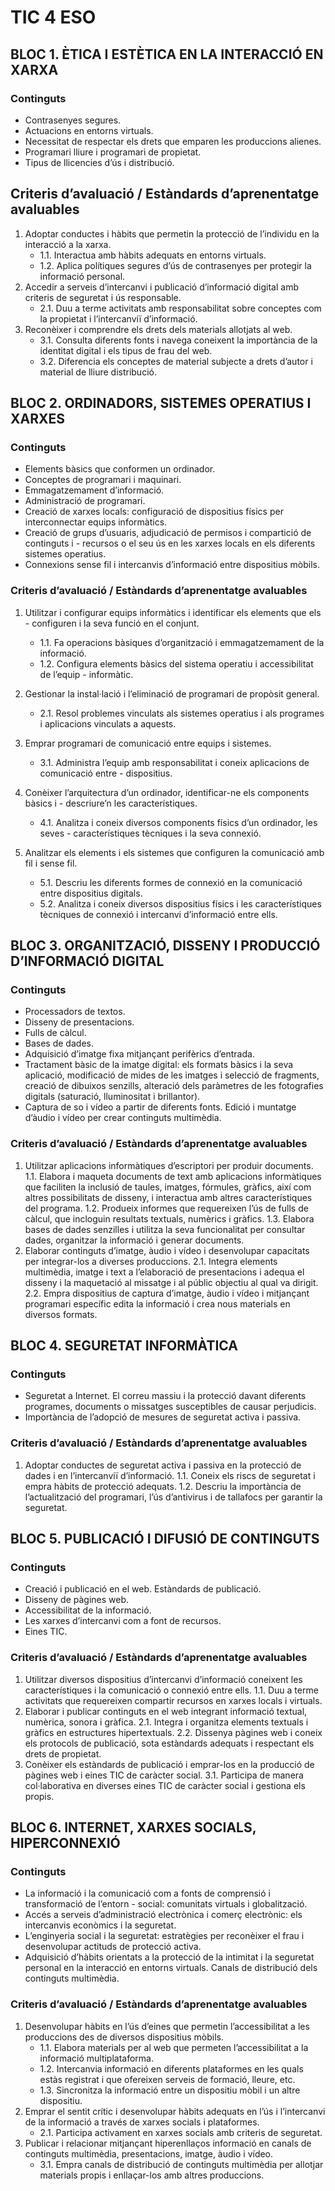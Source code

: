 # TIC 4 ESO

## BLOC 1. ÈTICA I ESTÈTICA EN LA INTERACCIÓ EN XARXA

### Continguts

- Contrasenyes segures.
- Actuacions en entorns virtuals.
- Necessitat de respectar els drets que emparen les produccions alienes.
- Programari lliure i programari de propietat.
- Tipus de llicencies d’ús i distribució.

## Criteris d’avaluació / Estàndards d’aprenentatge avaluables

1. Adoptar conductes i hàbits que permetin la protecció de l’individu en la interacció a la xarxa.
   - 1.1. Interactua amb hàbits adequats en entorns virtuals.
   - 1.2. Aplica polítiques segures d’ús de contrasenyes per protegir la informació personal.
2. Accedir a serveis d’intercanvi i publicació d’informació digital amb criteris de seguretat i ús responsable.
   - 2.1. Duu a terme activitats amb responsabilitat sobre conceptes com la propietat i l’intercanviï d’informació.
3. Reconèixer i comprendre els drets dels materials allotjats al web.
   - 3.1. Consulta diferents fonts i navega coneixent la importància de la identitat digital i els tipus de frau del web.
   - 3.2. Diferencia els conceptes de material subjecte a drets d’autor i material de lliure distribució.

## BLOC 2. ORDINADORS, SISTEMES OPERATIUS I XARXES

### Continguts

- Elements bàsics que conformen un ordinador.
- Conceptes de programari i maquinari.
- Emmagatzemament d’informació.
- Administració de programari.
- Creació de xarxes locals: configuració de dispositius físics per interconnectar equips informàtics.
- Creació de grups d’usuaris, adjudicació de permisos i compartició de continguts i - recursos o el seu ús en les xarxes locals en els diferents sistemes operatius.
- Connexions sense fil i intercanvis d’informació entre dispositius mòbils.

### Criteris d’avaluació / Estàndards d’aprenentatge avaluables

1. Utilitzar i configurar equips informàtics i identificar els elements que els - configuren i la seva funció en el conjunt.
   - 1.1. Fa operacions bàsiques d’organització i emmagatzemament de la informació.
   - 1.2. Configura elements bàsics del sistema operatiu i accessibilitat de l’equip - informàtic.

2. Gestionar la instal·lació i l’eliminació de programari de propòsit general.
   - 2.1. Resol problemes vinculats als sistemes operatius i als programes i aplicacions vinculats a aquests.
3. Emprar programari de comunicació entre equips i sistemes.
   - 3.1. Administra l’equip amb responsabilitat i coneix aplicacions de comunicació entre - dispositius.
4. Conèixer l’arquitectura d’un ordinador, identificar-ne els components bàsics i - descriure’n les característiques.
   - 4.1. Analitza i coneix diversos components físics d’un ordinador, les seves - característiques tècniques i la seva connexió.

5. Analitzar els elements i els sistemes que configuren la comunicació amb fil i sense fil.
   - 5.1. Descriu les diferents formes de connexió en la comunicació entre dispositius digitals.
   - 5.2. Analitza i coneix diversos dispositius físics i les característiques tècniques de connexió i intercanvi d’informació entre ells.

## BLOC 3. ORGANITZACIÓ, DISSENY I PRODUCCIÓ D’INFORMACIÓ DIGITAL

### Continguts

- Processadors de textos.
- Disseny de presentacions.
- Fulls de càlcul.
- Bases de dades.
- Adquisició d’imatge fixa mitjançant perifèrics d’entrada.
- Tractament bàsic de la imatge digital: els formats bàsics i la seva aplicació, modificació de mides de les imatges i selecció de fragments, creació de dibuixos senzills, alteració dels paràmetres de les fotografies digitals (saturació, lluminositat i brillantor).
- Captura de so i vídeo a partir de diferents fonts. Edició i muntatge d’àudio i vídeo per crear continguts multimèdia.

### Criteris d’avaluació / Estàndards d’aprenentatge avaluables

1. Utilitzar aplicacions informàtiques d’escriptori per produir documents.
1.1. Elabora i maqueta documents de text amb aplicacions informàtiques que faciliten la inclusió de taules, imatges, fórmules, gràfics, així com altres possibilitats de disseny, i interactua amb altres característiques del programa.
1.2. Produeix informes que requereixen l’ús de fulls de càlcul, que incloguin resultats textuals, numèrics i gràfics.
1.3. Elabora bases de dades senzilles i utilitza la seva funcionalitat per consultar dades, organitzar la informació i generar documents.
2. Elaborar continguts d’imatge, àudio i vídeo i desenvolupar capacitats per integrar-los a diverses produccions.
2.1. Integra elements multimèdia, imatge i text a l’elaboració de presentacions i adequa el disseny i la maquetació al missatge i al públic objectiu al qual va dirigit.
2.2. Empra dispositius de captura d’imatge, àudio i vídeo i mitjançant programari específic edita la informació i crea nous materials en diversos formats.

## BLOC 4. SEGURETAT INFORMÀTICA

### Continguts

- Seguretat a Internet. El correu massiu i la protecció davant diferents programes, documents o missatges susceptibles de causar perjudicis.
- Importància de l’adopció de mesures de seguretat activa i passiva.

### Criteris d’avaluació / Estàndards d’aprenentatge avaluables

1. Adoptar conductes de seguretat activa i passiva en la protecció de dades i en l’intercanviï d’informació.
1.1. Coneix els riscs de seguretat i empra hàbits de protecció adequats.
1.2. Descriu la importància de l’actualització del programari, l’ús d’antivirus i de tallafocs per garantir la seguretat.

## BLOC 5. PUBLICACIÓ I DIFUSIÓ DE CONTINGUTS

### Continguts

- Creació i publicació en el web. Estàndards de publicació.
- Disseny de pàgines web.
- Accessibilitat de la informació.
- Les xarxes d’intercanvi com a font de recursos.
- Eines TIC.

### Criteris d’avaluació / Estàndards d’aprenentatge avaluables

1. Utilitzar diversos dispositius d’intercanvi d’informació coneixent les característiques i la comunicació o connexió entre ells.
1.1. Duu a terme activitats que requereixen compartir recursos en xarxes locals i virtuals.
2. Elaborar i publicar continguts en el web integrant informació textual, numèrica, sonora i gràfica.
2.1. Integra i organitza elements textuals i gràfics en estructures hipertextuals.
2.2. Dissenya pàgines web i coneix els protocols de publicació, sota estàndards adequats i respectant els drets de propietat.
3. Conèixer els estàndards de publicació i emprar-los en la producció de pàgines web i eines TIC de caràcter social.
3.1. Participa de manera col·laborativa en diverses eines TIC de caràcter social i gestiona els propis.

## BLOC 6. INTERNET, XARXES SOCIALS, HIPERCONNEXIÓ

### Continguts

- La informació i la comunicació com a fonts de comprensió i transformació de l’entorn - social: comunitats virtuals i globalització.
- Accés a serveis d’administració electrònica i comerç electrònic: els intercanvis  econòmics i la seguretat.
- L’enginyeria social i la seguretat: estratègies per reconèixer el frau i desenvolupar actituds de protecció activa.
- Adquisició d’hàbits orientats a la protecció de la intimitat i la seguretat personal en la interacció en entorns virtuals.
Canals de distribució dels continguts multimèdia.

### Criteris d’avaluació / Estàndards d’aprenentatge avaluables

1. Desenvolupar hàbits en l’ús d’eines que permetin l’accessibilitat a les produccions des de diversos dispositius mòbils.
   - 1.1. Elabora materials per al web que permeten l’accessibilitat a la informació multiplataforma.
   - 1.2. Intercanvia informació en diferents plataformes en les quals estàs registrat i que ofereixen serveis de formació, lleure, etc.
   - 1.3. Sincronitza la informació entre un dispositiu mòbil i un altre dispositiu.
2. Emprar el sentit crític i desenvolupar hàbits adequats en l’ús i l’intercanvi de la informació a través de xarxes socials i plataformes.
   - 2.1. Participa activament en xarxes socials amb criteris de seguretat.
3. Publicar i relacionar mitjançant hiperenllaços informació en canals de continguts multimèdia, presentacions, imatge, àudio i vídeo.
   - 3.1. Empra canals de distribució de continguts multimèdia per allotjar materials propis i enllaçar-los amb altres produccions.
